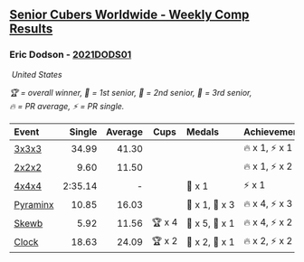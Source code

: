 <style>table {white-space: nowrap;}</style>
<link rel="stylesheet" type="text/css" href="/scw-comp/css/flags.css" />

## [Senior Cubers Worldwide - Weekly Comp Results](/scw-comp/results/)
### Eric Dodson - [2021DODS01](https://www.worldcubeassociation.org/persons/2021DODS01)

<i class="flag flag-US" />&nbsp;United States

<span style="white-space: nowrap;">🏆 = overall winner</span>, <span style="white-space: nowrap;">🥇 = 1st senior</span>, <span style="white-space: nowrap;">🥈 = 2nd senior</span>, <span style="white-space: nowrap;">🥉 = 3rd senior</span>, <span style="white-space: nowrap;">🔥 = PR average</span>, <span style="white-space: nowrap;">⚡ = PR single</span>.

| Event | Single | Average | Cups | Medals | Achievements|
| :-- | --: | --: | :--: | :-- | :-- |
| [3x3x3](333.md) | 34.99 | 41.30 |  |  | 🔥 x 1, ⚡ x 1 |
| [2x2x2](222.md) | 9.60 | 11.50 |  |  | 🔥 x 1, ⚡ x 2 |
| [4x4x4](444.md) | 2:35.14 | - |  | 🥉 x 1 | ⚡ x 1 |
| [Pyraminx](pyram.md) | 10.85 | 16.03 |  | 🥈 x 1, 🥉 x 3 | 🔥 x 4, ⚡ x 3 |
| [Skewb](skewb.md) | 5.92 | 11.56 | 🏆 x 4 | 🥇 x 5, 🥉 x 1 | 🔥 x 4, ⚡ x 2 |
| [Clock](clock.md) | 18.63 | 24.09 | 🏆 x 2 | 🥇 x 2, 🥈 x 1 | 🔥 x 2, ⚡ x 2 |

<!-- Global site tag (gtag.js) - Google Analytics -->
<script async src="https://www.googletagmanager.com/gtag/js?id=UA-86348435-3"></script>
<script>window.dataLayer = window.dataLayer || []; function gtag() {dataLayer.push(arguments);} gtag('js', new Date()); gtag('config', 'UA-86348435-3');</script>
